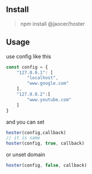 ## Install

> npm install @jaocer/hoster

## Usage

use config like this

```js
const config = {
    "127.0.0.1": [
        "localhost",
        "www.google.com"
    ],
    "127.0.0.2":[
        "www.youtube.com"
    ]
}
```

and you can set 

```js
hoster(config,callback)
// it is same 
hoster(config, true, callback)
```

or unset domain

```js
hoster(config, false, callback)
```
